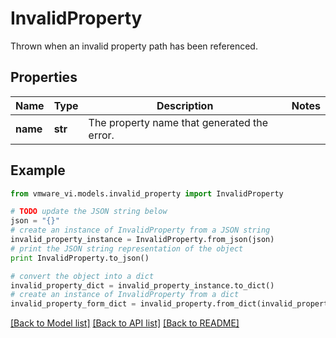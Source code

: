 # InvalidProperty

Thrown when an invalid property path has been referenced. 

## Properties
Name | Type | Description | Notes
------------ | ------------- | ------------- | -------------
**name** | **str** | The property name that generated the error.  | 

## Example

```python
from vmware_vi.models.invalid_property import InvalidProperty

# TODO update the JSON string below
json = "{}"
# create an instance of InvalidProperty from a JSON string
invalid_property_instance = InvalidProperty.from_json(json)
# print the JSON string representation of the object
print InvalidProperty.to_json()

# convert the object into a dict
invalid_property_dict = invalid_property_instance.to_dict()
# create an instance of InvalidProperty from a dict
invalid_property_form_dict = invalid_property.from_dict(invalid_property_dict)
```
[[Back to Model list]](../README.md#documentation-for-models) [[Back to API list]](../README.md#documentation-for-api-endpoints) [[Back to README]](../README.md)


